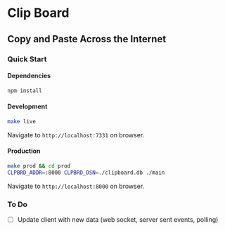 # Clip Board

## Copy and Paste Across the Internet

### Quick Start

#### Dependencies

```sh
npm install
```

#### Development

```sh
make live
```

Navigate to `http://localhost:7331` on browser.

#### Production

```sh
make prod && cd prod
CLPBRD_ADDR=:8000 CLPBRD_DSN=./clipboard.db ./main
```

Navigate to `http://localhost:8000` on browser.

### To Do

- [ ] Update client with new data (web socket, server sent events, polling)

